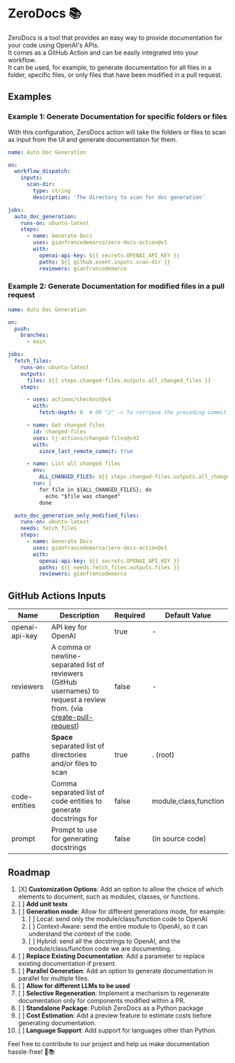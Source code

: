 # ZeroDocs 📚

ZeroDocs is a tool that provides an easy way to provide documentation for your code using OpenAI's APIs.  
It comes as a GitHub Action and can be easily integrated into your workflow.  
It can be used, for example, to generate documentation for all files in a folder, specific files, or only files that have been modified in a pull request. 

## Examples

### Example 1: Generate Documentation for specific folders or files

With this configuration, ZeroDocs action will take the folders or files to scan as input from the UI and generate documentation for them.

```yaml
name: Auto Doc Generation

on:
  workflow_dispatch:
    inputs:
      scan-dir:
        type: string
        description: 'The directory to scan for doc generation'

jobs:
  auto_doc_generation:
    runs-on: ubuntu-latest
    steps:
      - name: Generate Docs
        uses: gianfrancodemarco/zero-docs-action@v1
        with:
          openai-api-key: ${{ secrets.OPENAI_API_KEY }}
          paths: ${{ github.event.inputs.scan-dir }}
          reviewers: gianfrancodemarco
```

### Example 2: Generate Documentation for modified files in a pull request
```yaml
name: Auto Doc Generation

on:
  push:
    branches:
      - main

jobs:
  fetch_files:
    runs-on: ubuntu-latest
    outputs:
      files: ${{ steps.changed-files.outputs.all_changed_files }}
    steps:

      - uses: actions/checkout@v4
        with:
          fetch-depth: 0  # OR "2" -> To retrieve the preceding commit.

      - name: Get changed files
        id: changed-files
        uses: tj-actions/changed-files@v42
        with:
          since_last_remote_commit: true 

      - name: List all changed files
        env:
          ALL_CHANGED_FILES: ${{ steps.changed-files.outputs.all_changed_files }}
        run: |
          for file in ${ALL_CHANGED_FILES}; do
            echo "$file was changed"
          done

  auto_doc_generation_only_modified_files:
    runs-on: ubuntu-latest
    needs: fetch_files
    steps:
      - name: Generate Docs
        uses: gianfrancodemarco/zero-docs-action@v1
        with:
          openai-api-key: ${{ secrets.OPENAI_API_KEY }}
          paths: ${{ needs.fetch_files.outputs.files }}
          reviewers: gianfrancodemarco
```

## GitHub Actions Inputs

| Name            | Description                               | Required | Default Value |
|-----------------|-------------------------------------------|----------|---------------|
| openai-api-key  | API key for OpenAI                        | true     | -             |
| reviewers       | A comma or newline-separated list of reviewers (GitHub usernames) to request a review from. (via [create-pull-request](https://github.com/peter-evans/create-pull-request))    | false    | -
| paths           | **Space** separated list of directories and/or files to scan | true     | . (root)     |
| code-entities   | Comma separated list of code entities to generate docstrings for | false    | module,class,function |
| prompt          | Prompt to use for generating docstrings   | false    | (in source code)             |

## Roadmap

1. [X] **Customization Options**: Add an option to allow the choice of which elements to document, such as modules, classes, or functions.
2. [ ] **Add unit tests**
3. [ ] **Generation mode**: Allow for different generations mode, for example:
   1. [ ] Local: send only the module/class/function code to OpenAI
   2. [ ] Context-Aware: send the entire module to OpenAI, so it can understand the context of the code.
   3. [ ] Hybrid: send all the docstrings to OpenAI, and the module/class/function code we are documenting.
4. [ ] **Replace Existing Documentation**: Add a parameter to replace existing documentation if present.
5. [ ] **Parallel Generation**: Add an option to generate documentation in parallel for multiple files.
6. [ ] **Allow for different LLMs to be used**
7. [ ] **Selective Regeneration**: Implement a mechanism to regenerate documentation only for components modified within a PR.
8. [ ] **Standalone Package**: Publish ZeroDocs as a Python package
9. [ ] **Cost Estimation**: Add a preview feature to estimate costs before generating documentation.
10. [ ] **Language Support**: Add support for languages other than Python.


Feel free to contribute to our project and help us make documentation hassle-free! 🚀📚
